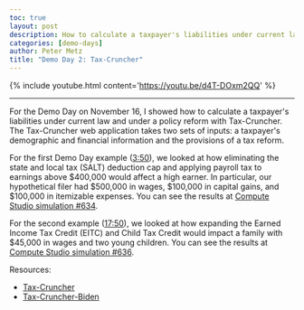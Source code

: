 ```yaml
---
toc: true
layout: post
description: How to calculate a taxpayer's liabilities under current law and under a policy reform.
categories: [demo-days]
author: Peter Metz
title: "Demo Day 2: Tax-Cruncher"
---
```


{% include youtube.html content='https://youtu.be/d4T-DOxm2QQ' %}

------

For the Demo Day on November 16, I showed how to calculate a taxpayer's liabilities under current law and under a policy reform with Tax-Cruncher.
The Tax-Cruncher web application takes two sets of inputs: a taxpayer's demographic and financial information and the provisions of a tax reform.

For the first Demo Day example ([3:50](https://youtu.be/d4T-DOxm2QQ?t=230)), we looked at how eliminating the state and local tax (SALT) deduction cap and applying payroll tax to earnings above $400,000 would affect a high earner.
In particular, our hypothetical filer had $500,000 in wages, $100,000 in capital gains, and $100,000 in itemizable expenses.
You can see the results at [Compute Studio simulation #634](https://compute.studio/PSLmodels/Tax-Cruncher/634/).

For the second example ([17:50](https://youtu.be/d4T-DOxm2QQ?t=1070)), we looked at how expanding the Earned Income Tax Credit (EITC) and Child Tax Credit would impact a family with $45,000 in wages and two young children.
You can see the results at [Compute Studio simulation #636](https://compute.studio/PSLmodels/Tax-Cruncher/636/).


Resources: 
* [Tax-Cruncher](https://compute.studio/PSLmodels/Tax-Cruncher/)
* [Tax-Cruncher-Biden](https://compute.studio/AEIEconomics/Tax-Cruncher-Biden/)
